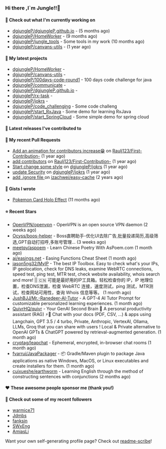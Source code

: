 ### Hi there ,I`m Jungle!!👋

#### 👷 Check out what I'm currently working on

- [dgjungleP/dgjungleP.github.io](https://github.com/dgjungleP/dgjungleP.github.io) -  (5 months ago)
- [dgjungleP/HomeWorker](https://github.com/dgjungleP/HomeWorker) -  (9 months ago)
- [dgjungleP/jungle_tools](https://github.com/dgjungleP/jungle_tools) - Some tools in my work (10 months ago)
- [dgjungleP/canvans-utils](https://github.com/dgjungleP/canvans-utils) -  (1 year ago)

#### 🌱 My latest projects

- [dgjungleP/HomeWorker](https://github.com/dgjungleP/HomeWorker) - 
- [dgjungleP/canvans-utils](https://github.com/dgjungleP/canvans-utils) - 
- [dgjungleP/100days-code-round1](https://github.com/dgjungleP/100days-code-round1) - 100 days code challenge for java
- [dgjungleP/communicate](https://github.com/dgjungleP/communicate) - 
- [dgjungleP/dgjungleP.github.io](https://github.com/dgjungleP/dgjungleP.github.io) - 
- [dgjungleP/rx-task](https://github.com/dgjungleP/rx-task) - 
- [dgjungleP/jokrs](https://github.com/dgjungleP/jokrs) - 
- [dgjungleP/code_challenging](https://github.com/dgjungleP/code_challenging) - Some code challeng
- [dgjungleP/start_RxJava](https://github.com/dgjungleP/start_RxJava) - Some demo for learning RxJava
- [dgjungleP/start_SpringCloud](https://github.com/dgjungleP/start_SpringCloud) - Some simple demo for spring cloud 

#### 🔭 Latest releases I've contributed to


#### 🔨 My recent Pull Requests

- [Add  an animation for contributors increase😁](https://github.com/Raulj123/First-Contribution-/pull/4) on [Raulj123/First-Contribution-](https://github.com/Raulj123/First-Contribution-) (1 year ago)
- [add contributors](https://github.com/Raulj123/First-Contribution-/pull/3) on [Raulj123/First-Contribution-](https://github.com/Raulj123/First-Contribution-) (1 year ago)
- [Start change some style](https://github.com/dgjungleP/jokrs/pull/2) on [dgjungleP/jokrs](https://github.com/dgjungleP/jokrs) (1 year ago)
- [update Security](https://github.com/dgjungleP/jokrs/pull/1) on [dgjungleP/jokrs](https://github.com/dgjungleP/jokrs) (1 year ago)
- [add .ignore file ](https://github.com/izachwei/easy-cache/pull/2) on [izachwei/easy-cache](https://github.com/izachwei/easy-cache) (2 years ago)


#### 📓 Gists I wrote

- [Pokemon Card Holo Effect](https://gist.github.com/5870cd3bb091268b3485debc5f3cec36) (11 months ago)

#### ⭐ Recent Stars

- [OpenVPN/openvpn](https://github.com/OpenVPN/openvpn) - OpenVPN  is  an open source VPN daemon (2 weeks ago)
- [Ocyss/boos-helper](https://github.com/Ocyss/boos-helper) - Boss直聘助手-优化UI去除广告,批量投递简历,高级筛选,GPT自动打招呼,多账号管理... (3 weeks ago)
- [meetqy/aspoem](https://github.com/meetqy/aspoem) - Learn Chinese Poetry With AsPoem.com (1 month ago)
- [ai/easings.net](https://github.com/ai/easings.net) - Easing Functions Cheat Sheet (1 month ago)
- [jason5ng32/MyIP](https://github.com/jason5ng32/MyIP) - The best IP Toolbox. Easy to check what&#39;s your IPs, IP geolocation, check for DNS leaks, examine WebRTC connections, speed test, ping test, MTR test, check website availability, whois search and more! || 🇨🇳 可能是最好用的IP工具箱。轻松检查你的 IP，IP 地理位置，检查DNS泄漏，检查 WebRTC 连接，速度测试，ping 测试，MTR测试，检查网站可用性，查询 Whois 信息等等。 (1 month ago)
- [JushBJJ/Mr.-Ranedeer-AI-Tutor](https://github.com/JushBJJ/Mr.-Ranedeer-AI-Tutor) - A GPT-4 AI Tutor Prompt for customizable personalized learning experiences. (1 month ago)
- [QuivrHQ/quivr](https://github.com/QuivrHQ/quivr) - Your GenAI Second Brain 🧠  A personal productivity assistant (RAG) ⚡️🤖 Chat with your docs (PDF, CSV, ...)  &amp; apps using Langchain, GPT 3.5 / 4 turbo, Private, Anthropic, VertexAI, Ollama, LLMs, Groq  that you can share with users !  Local &amp; Private alternative to OpenAI GPTs &amp; ChatGPT powered by retrieval-augmented generation. (1 month ago)
- [cryptag/leapchat](https://github.com/cryptag/leapchat) - Ephemeral, encrypted, in-browser chat rooms (1 month ago)
- [fvarrui/JavaPackager](https://github.com/fvarrui/JavaPackager) - :package: Gradle/Maven plugin to package Java applications as native Windows, MacOS, or Linux executables and create installers for them. (1 month ago)
- [cuixueshe/earthworm](https://github.com/cuixueshe/earthworm) - Learning English through the method of constructing sentences with conjunctions (2 months ago)

#### ❤️ These awesome people sponsor me (thank you!)


#### 👯 Check out some of my recent followers

- [warmice71](https://github.com/warmice71)
- [Jdmbs](https://github.com/Jdmbs)
- [fanksin](https://github.com/fanksin)
- [SWxEng](https://github.com/SWxEng)
- [AmiasLi](https://github.com/AmiasLi)

Want your own self-generating profile page? Check out [readme-scribe](https://github.com/muesli/readme-scribe)!
